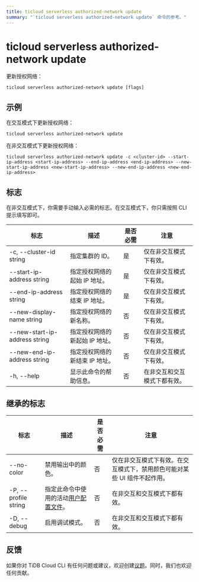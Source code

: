 ```yaml
---
title: ticloud serverless authorized-network update
summary: "`ticloud serverless authorized-network update` 命令的参考。"
---
```


# ticloud serverless authorized-network update

更新授权网络：

```shell
ticloud serverless authorized-network update [flags]
```

## 示例

在交互模式下更新授权网络：

```shell
ticloud serverless authorized-network update
```

在非交互模式下更新授权网络：

```shell
ticloud serverless authorized-network update -c <cluster-id> --start-ip-address <start-ip-address> --end-ip-address <end-ip-address> --new-start-ip-address <new-start-ip-address> --new-end-ip-address <new-end-ip-address>
```

## 标志

在非交互模式下，你需要手动输入必需的标志。在交互模式下，你只需按照 CLI 提示填写即可。

| 标志                    | 描述                              | 是否必需 | 注意                                                 |
|-------------------------|------------------------------------------|----------|------------------------------------------------------|
| -c, --cluster-id string | 指定集群的 ID。         | 是      | 仅在非交互模式下有效。                  |
| --start-ip-address string          | 指定授权网络的起始 IP 地址。             | 是       | 仅在非交互模式下有效。                  |
| --end-ip-address string          | 指定授权网络的结束 IP 地址。             | 是       | 仅在非交互模式下有效。   |
| --new-display-name string       | 指定授权网络的新名称。            | 否       | 仅在非交互模式下有效。                  |
| --new-start-ip-address string          | 指定授权网络的新起始 IP 地址。             | 否       | 仅在非交互模式下有效。                  |
| --new-end-ip-address string          | 指定授权网络的新结束 IP 地址。             | 否       | 仅在非交互模式下有效。   |
| -h, --help              | 显示此命令的帮助信息。 | 否       | 在非交互和交互模式下都有效。 |

## 继承的标志

| 标志                 | 描述                                                                                          | 是否必需 | 注意                                                                                                             |
|----------------------|------------------------------------------------------------------------------------------------------|----------|------------------------------------------------------------------------------------------------------------------|
| --no-color           | 禁用输出中的颜色。                                                                            | 否       | 仅在非交互模式下有效。在交互模式下，禁用颜色可能对某些 UI 组件不起作用。 |
| -P, --profile string | 指定此命令中使用的活动[用户配置文件](/tidb-cloud/cli-reference.md#user-profile)。 | 否       | 在非交互和交互模式下都有效。                                                             |
| -D, --debug          | 启用调试模式。                                                                                  | 否       | 在非交互和交互模式下都有效。                                                             |

## 反馈

如果你对 TiDB Cloud CLI 有任何问题或建议，欢迎创建[议题](https://github.com/tidbcloud/tidbcloud-cli/issues/new/choose)。同时，我们也欢迎任何贡献。
